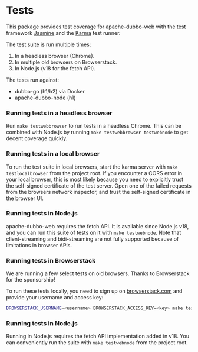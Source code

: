 # Tests

This package provides test coverage for apache-dubbo-web with the test
framework [Jasmine](https://jasmine.github.io/) and the [Karma](https://karma-runner.github.io/) 
test runner.

The test suite is run multiple times:

1. In a headless browser (Chrome).
2. In multiple old browsers on Browserstack.
3. In Node.js (v18 for the fetch API).

The tests run against:
- dubbo-go (h1/h2) via Docker
- apache-dubbo-node (h1)

### Running tests in a headless browser

Run `make testwebbrowser` to run tests in a headless Chrome. This can be 
combined with Node.js by running `make testwebbrowser testwebnode` to get 
decent coverage quickly. 

### Running tests in a local browser

To run the test suite in local browsers, start the karma server with 
`make testlocalbrowser` from the project root. If you encounter a CORS 
error in your local browser, this is most likely because you need to 
explicitly trust the self-signed certificate of the test server. 
Open one of the failed requests from the browsers network inspector, 
and trust the self-signed certificate in the browser UI.

### Running tests in Node.js

apache-dubbo-web requires the fetch API. It is available since Node.js 
v18, and you can run this suite of tests on it with `make testwebnode`.
Note that client-streaming and bidi-streaming are not fully supported because
of limitations in browser APIs.

### Running tests in Browserstack

We are running a few select tests on old browsers. Thanks to Browserstack
for the sponsorship!

To run these tests locally, you need to sign up on [browserstack.com](https://www.browserstack.com/)
and provide your username and access key:

```bash
BROWSERSTACK_USERNAME=<username> BROWSERSTACK_ACCESS_KEY=<key> make testwebbrowserstack
```

### Running tests in Node.js

Running in Node.js requires the fetch API implementation added in v18.
You can conveniently run the suite with `make testwebnode` from the project
root. 

